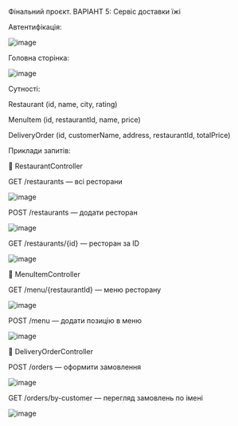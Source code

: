 Фінальний проєкт. ВАРІАНТ 5: Сервіс доставки їжі

Автентифікація:

![image](https://github.com/user-attachments/assets/92e4dc03-e925-40cf-b07b-8ef7de990eab)

Головна сторінка:

![image](https://github.com/user-attachments/assets/53794d14-b7f7-416f-965d-bec771d15865)

Сутності:

Restaurant (id, name, city, rating)

MenuItem (id, restaurantId, name, price)

DeliveryOrder (id, customerName, address, restaurantId, totalPrice)

Приклади запитів:

🔹 RestaurantController

GET /restaurants — всі ресторани

![image](https://github.com/user-attachments/assets/532b8aec-9afe-440c-8c62-6cc7e86ee07c)

POST /restaurants — додати ресторан

![image](https://github.com/user-attachments/assets/4e011279-2907-4573-bbda-b68846499fa0)

GET /restaurants/{id} — ресторан за ID

![image](https://github.com/user-attachments/assets/e6d53b30-fa2d-4e4a-8fc8-083014d2033d)

🔹 MenuItemController

GET /menu/{restaurantId} — меню ресторану

![image](https://github.com/user-attachments/assets/c5dc7e90-0a67-47d3-9e4d-38cc0735bd2c)

POST /menu — додати позицію в меню

![image](https://github.com/user-attachments/assets/056aded2-d2c9-41e5-b66d-d4f98f813e98)


🔹 DeliveryOrderController

POST /orders — оформити замовлення

![image](https://github.com/user-attachments/assets/5ec1e8c5-195d-46b4-82d1-c8fe816bbabe)

GET /orders/by-customer — перегляд замовлень по імені

![image](https://github.com/user-attachments/assets/1f251db5-fd3f-4e6b-83d7-3d9b768eecaa)
